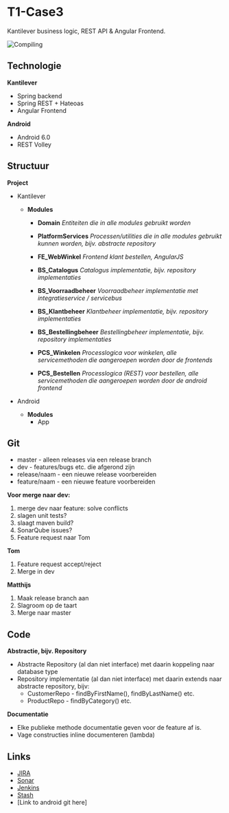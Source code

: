 # T1-Case3
Kantilever business logic, REST API & Angular Frontend.

![Compiling](http://imgs.xkcd.com/comics/compiling.png)

## Technologie
__Kantilever__

* Spring backend
* Spring REST + Hateoas
* Angular Frontend

__Android__

* Android 6.0
* REST Volley 

## Structuur
__Project__

* Kantilever
    * __Modules__ 
        * __Domain__ 
            _Entiteiten die in alle modules gebruikt worden_
            
        * __PlatformServices__ 
            _Processen/utilities die in alle modules gebruikt kunnen worden, bijv. abstracte repository_
            
        * __FE_WebWinkel__
            _Frontend klant bestellen, AngularJS_    
            
        * __BS_Catalogus__
            _Catalogus implementatie, bijv. repository implementaties_
            
        * __BS_Voorraadbeheer__
            _Voorraadbeheer implementatie met integratieservice / servicebus_   
            
        * __BS_Klantbeheer__
            _Klantbeheer implementatie, bijv. repository implementaties_   
            
        * __BS_Bestellingbeheer__
            _Bestellingbeheer implementatie, bijv. repository implementaties_
            
        * __PCS_Winkelen__
            _Processlogica voor winkelen, alle servicemethoden die aangeroepen worden door de frontends_
            
        * __PCS_Bestellen__
            _Processlogica (REST) voor bestellen, alle servicemethoden die aangeroepen worden door de android frontend_
            
* Android
    * __Modules__
        * App
        
        
## Git

* master - alleen releases via een release branch
* dev - features/bugs etc. die afgerond zijn
* release/naam - een nieuwe release voorbereiden
* feature/naam - een nieuwe feature voorbereiden

__Voor merge naar dev:__

1. merge dev naar feature: solve conflicts
1. slagen unit tests?
1. slaagt maven build?
1. SonarQube issues?
1. Feature request naar Tom

__Tom__

1. Feature request accept/reject
1. Merge in dev

__Matthijs__

1. Maak release branch aan
1. Slagroom op de taart
1. Merge naar master

        
## Code

__Abstractie, bijv. Repository__
    
* Abstracte Repository (al dan niet interface) met daarin koppeling naar database type
* Repository implementatie (al dan niet interface) met daarin extends naar abstracte repository, bijv:
    * CustomerRepo - findByFirstName(), findByLastName() etc.
    * ProductRepo - findByCategory() etc.

__Documentatie__

* Elke publieke methode documentatie geven voor de feature af is.
* Vage constructies inline documenteren (lambda)

## Links

* [JIRA](http://10.32.43.248:8085/jira/browse/TEAMONE/?selectedTab=com.atlassian.jira.jira-projects-plugin:summary-panel)
* [Sonar](http://10.32.43.248:9000/sonar/)
* [Jenkins](http://10.32.43.249/jenkins/view/Team%201/)
* [Stash](http://10.32.43.248:7990/stash/projects)
* [Link to android git here]
